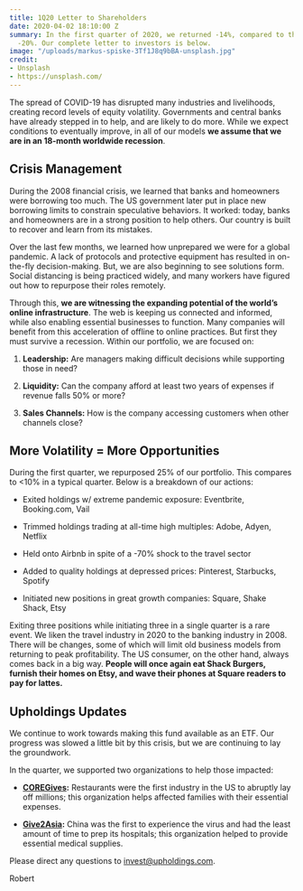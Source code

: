 ```yaml
---
title: 1Q20 Letter to Shareholders
date: 2020-04-02 18:10:00 Z
summary: In the first quarter of 2020, we returned -14%, compared to the S&P 500 of
  -20%. Our complete letter to investors is below.
image: "/uploads/markus-spiske-3Tf1J8q9bBA-unsplash.jpg"
credit:
- Unsplash
- https://unsplash.com/
---
```


The spread of COVID-19 has disrupted many industries and livelihoods, creating record levels of equity volatility. Governments and central banks have already stepped in to help, and are likely to do more. While we expect conditions to eventually improve, in all of our models **we assume that we are in an 18-month worldwide recession**.

## Crisis Management

During the 2008 financial crisis, we learned that banks and homeowners were borrowing too much. The US government later put in place new borrowing limits to constrain speculative behaviors. It worked: today, banks and homeowners are in a strong position to help others. Our country is built to recover and learn from its mistakes.

Over the last few months, we learned how unprepared we were for a global pandemic. A lack of protocols and protective equipment has resulted in on-the-fly decision-making. But, we are also beginning to see solutions form. Social distancing is being practiced widely, and many workers have figured out how to repurpose their roles remotely.

Through this, **we are witnessing the expanding potential of the world’s online infrastructure**. The web is keeping us connected and informed, while also enabling essential businesses to function. Many companies will benefit from this acceleration of offline to online practices. But first they must survive a recession. Within our portfolio, we are focused on:

1. **Leadership:** Are managers making difficult decisions while supporting those in need?

2. **Liquidity:** Can the company afford at least two years of expenses if revenue falls 50% or more?

3. **Sales Channels:** How is the company accessing customers when other channels close?

## More Volatility = More Opportunities

During the first quarter, we repurposed 25% of our portfolio. This compares to <10% in a typical quarter. Below is a breakdown of our actions:

* Exited holdings w/ extreme pandemic exposure: Eventbrite, Booking.com, Vail

* Trimmed holdings trading at all-time high multiples: Adobe, Adyen, Netflix

* Held onto Airbnb in spite of a -70% shock to the travel sector

* Added to quality holdings at depressed prices: Pinterest, Starbucks, Spotify

* Initiated new positions in great growth companies: Square, Shake Shack, Etsy

Exiting three positions while initiating three in a single quarter is a rare event. We liken the travel industry in 2020 to the banking industry in 2008. There will be changes, some of which will limit old business models from returning to peak profitability. The US consumer, on the other hand, always comes back in a big way. **People will once again eat Shack Burgers, furnish their homes on Etsy, and wave their phones at Square readers to pay for lattes.**

## Upholdings Updates

We continue to work towards making this fund available as an ETF. Our progress was slowed a little bit by this crisis, but we are continuing to lay the groundwork.

In the quarter, we supported two organizations to help those impacted:

* **[COREGives](https://coregives.org/):** Restaurants were the first industry in the US to abruptly lay off millions; this organization helps affected families with their essential expenses.

* **[Give2Asia](https://give2asia.org/donate-help-fight-coronavirus-outbreak-wuhan-china/):** China was the first to experience the virus and had the least amount of time to prep its hospitals; this organization helped to provide essential medical supplies.

Please direct any questions to invest@upholdings.com.

Robert